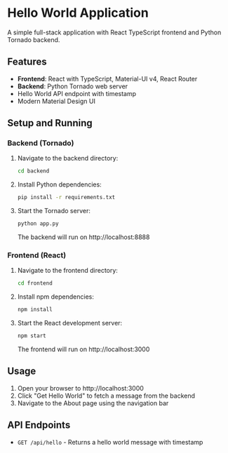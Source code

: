 # Hello World Application

A simple full-stack application with React TypeScript frontend and Python Tornado backend.

## Features

- **Frontend**: React with TypeScript, Material-UI v4, React Router
- **Backend**: Python Tornado web server
- Hello World API endpoint with timestamp
- Modern Material Design UI

## Setup and Running

### Backend (Tornado)

1. Navigate to the backend directory:
   ```bash
   cd backend
   ```

2. Install Python dependencies:
   ```bash
   pip install -r requirements.txt
   ```

3. Start the Tornado server:
   ```bash
   python app.py
   ```

   The backend will run on http://localhost:8888

### Frontend (React)

1. Navigate to the frontend directory:
   ```bash
   cd frontend
   ```

2. Install npm dependencies:
   ```bash
   npm install
   ```

3. Start the React development server:
   ```bash
   npm start
   ```

   The frontend will run on http://localhost:3000

## Usage

1. Open your browser to http://localhost:3000
2. Click "Get Hello World" to fetch a message from the backend
3. Navigate to the About page using the navigation bar

## API Endpoints

- `GET /api/hello` - Returns a hello world message with timestamp